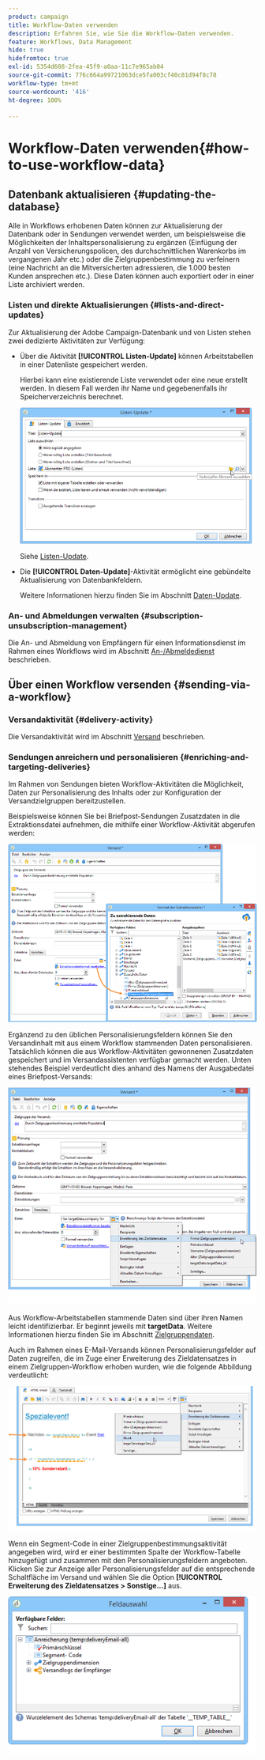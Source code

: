 ```yaml
---
product: campaign
title: Workflow-Daten verwenden
description: Erfahren Sie, wie Sie die Workflow-Daten verwenden.
feature: Workflows, Data Management
hide: true
hidefromtoc: true
exl-id: 5354d608-2fea-45f9-a0aa-11c7e965ab04
source-git-commit: 776c664a99721063dce5fa003cf40c81d94f8c78
workflow-type: tm+mt
source-wordcount: '416'
ht-degree: 100%

---
```


# Workflow-Daten verwenden{#how-to-use-workflow-data}



## Datenbank aktualisieren {#updating-the-database}

Alle in Workflows erhobenen Daten können zur Aktualisierung der Datenbank oder in Sendungen verwendet werden, um beispielsweise die Möglichkeiten der Inhaltspersonalisierung zu ergänzen (Einfügung der Anzahl von Versicherungspolicen, des durchschnittlichen Warenkorbs im vergangenen Jahr etc.) oder die Zielgruppenbestimmung zu verfeinern (eine Nachricht an die Mitversicherten adressieren, die 1.000 besten Kunden ansprechen etc.). Diese Daten können auch exportiert oder in einer Liste archiviert werden.

### Listen und direkte Aktualisierungen {#lists-and-direct-updates}

Zur Aktualisierung der Adobe Campaign-Datenbank und von Listen stehen zwei dedizierte Aktivitäten zur Verfügung:

* Über die Aktivität **[!UICONTROL Listen-Update]** können Arbeitstabellen in einer Datenliste gespeichert werden.

  Hierbei kann eine existierende Liste verwendet oder eine neue erstellt werden. In diesem Fall werden ihr Name und gegebenenfalls ihr Speicherverzeichnis berechnet.

  ![](assets/s_user_create_list.png)

  Siehe [Listen-Update](list-update.md).

* Die **[!UICONTROL Daten-Update]**-Aktivität ermöglicht eine gebündelte Aktualisierung von Datenbankfeldern.

  Weitere Informationen hierzu finden Sie im Abschnitt [Daten-Update](update-data.md).

### An- und Abmeldungen verwalten {#subscription-unsubscription-management}

Die An- und Abmeldung von Empfängern für einen Informationsdienst im Rahmen eines Workflows wird im Abschnitt [An-/Abmeldedienst](subscription-services.md) beschrieben.

## Über einen Workflow versenden {#sending-via-a-workflow}

### Versandaktivität {#delivery-activity}

Die Versandaktivität wird im Abschnitt [Versand](delivery.md) beschrieben.

### Sendungen anreichern und personalisieren {#enriching-and-targeting-deliveries}

Im Rahmen von Sendungen bieten Workflow-Aktivitäten die Möglichkeit, Daten zur Personalisierung des Inhalts oder zur Konfiguration der Versandzielgruppen bereitzustellen.

Beispielsweise können Sie bei Briefpost-Sendungen Zusatzdaten in die Extraktionsdatei aufnehmen, die mithilfe einer Workflow-Aktivität abgerufen werden:

![](assets/s_advuser_add_data_postal_mail.png)

Ergänzend zu den üblichen Personalisierungsfeldern können Sie den Versandinhalt mit aus einem Workflow stammenden Daten personalisieren. Tatsächlich können die aus Workflow-Aktivitäten gewonnenen Zusatzdaten gespeichert und im Versandassistenten verfügbar gemacht werden. Unten stehendes Beispiel verdeutlicht dies anhand des Namens der Ausgabedatei eines Briefpost-Versands:

![](assets/s_advuser_using_additional_data.png)

Aus Workflow-Arbeitstabellen stammende Daten sind über ihren Namen leicht identifizierbar. Er beginnt jeweils mit **targetData**. Weitere Informationen hierzu finden Sie im Abschnitt [Zielgruppendaten](data-life-cycle.md#target-data).

Auch im Rahmen eines E-Mail-Versands können Personalisierungsfelder auf Daten zugreifen, die im Zuge einer Erweiterung des Zieldatensatzes in einem Zielgruppen-Workflow erhoben wurden, wie die folgende Abbildung verdeutlicht:

![](assets/s_advuser_add_data_email.png)

Wenn ein Segment-Code in einer Zielgruppenbestimmungsaktivität angegeben wird, wird er einer bestimmten Spalte der Workflow-Tabelle hinzugefügt und zusammen mit den Personalisierungsfeldern angeboten. Klicken Sie zur Anzeige aller Personalisierungsfelder auf die entsprechende Schaltfläche im Versand und wählen Sie die Option **[!UICONTROL Erweiterung des Zieldatensatzes > Sonstige...]** aus.

![](assets/s_advuser_segment_code_select.png)
